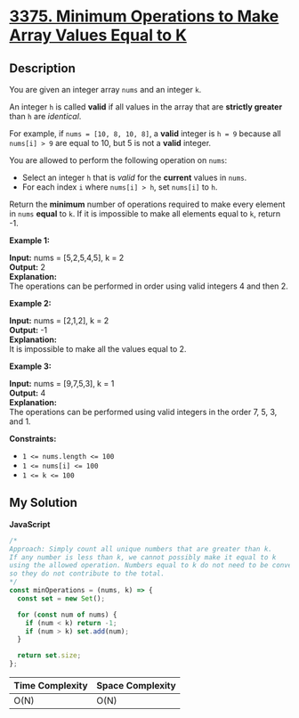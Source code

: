 # [3375. Minimum Operations to Make Array Values Equal to K](https://leetcode.com/problems/minimum-operations-to-make-array-values-equal-to-k)

## Description

You are given an integer array `nums` and an integer `k`.

An integer `h` is called **valid** if all values in the array that are **strictly greater** than `h` are _identical_.

For example, if `nums = [10, 8, 10, 8]`, a **valid** integer is `h = 9` because all `nums[i] > 9` are equal to 10, but 5 is not a **valid** integer.

You are allowed to perform the following operation on `nums`:

- Select an integer `h` that is _valid_ for the **current** values in `nums`.
- For each index `i` where `nums[i] > h`, set `nums[i]` to `h`.

Return the **minimum** number of operations required to make every element in `nums` **equal** to `k`. If it is impossible to make all elements equal to `k`, return -1.

**Example 1:**

**Input:** nums = \[5,2,5,4,5\], k = 2  
**Output:** 2  
**Explanation:**  
The operations can be performed in order using valid integers 4 and then 2.

**Example 2:**

**Input:** nums = \[2,1,2\], k = 2  
**Output:** \-1  
**Explanation:**  
It is impossible to make all the values equal to 2.

**Example 3:**

**Input:** nums = \[9,7,5,3\], k = 1  
**Output:** 4  
**Explanation:**  
The operations can be performed using valid integers in the order 7, 5, 3, and 1.

**Constraints:**

- `1 <= nums.length <= 100`
- `1 <= nums[i] <= 100`
- `1 <= k <= 100`

## My Solution

**JavaScript**

```js
/*
Approach: Simply count all unique numbers that are greater than k.
If any number is less than k, we cannot possibly make it equal to k
using the allowed operation. Numbers equal to k do not need to be converted,
so they do not contribute to the total.
*/
const minOperations = (nums, k) => {
  const set = new Set();

  for (const num of nums) {
    if (num < k) return -1;
    if (num > k) set.add(num);
  }

  return set.size;
};
```

| Time Complexity | Space Complexity |
| --------------- | ---------------- |
| O(N)            | O(N)             |
